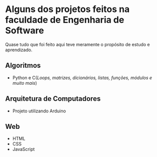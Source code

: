 # Alguns dos projetos feitos na faculdade de Engenharia de Software
Quase tudo que foi feito aqui teve meramente o propósito de estudo e aprendizado.

## Algoritmos
- Python e C(*Loops, matrizes, dicionários, listas, funções, módulos e muito mais*)

## Arquitetura de Computadores
- Projeto utilizando Arduino

## Web
- HTML
- CSS
- JavaScript